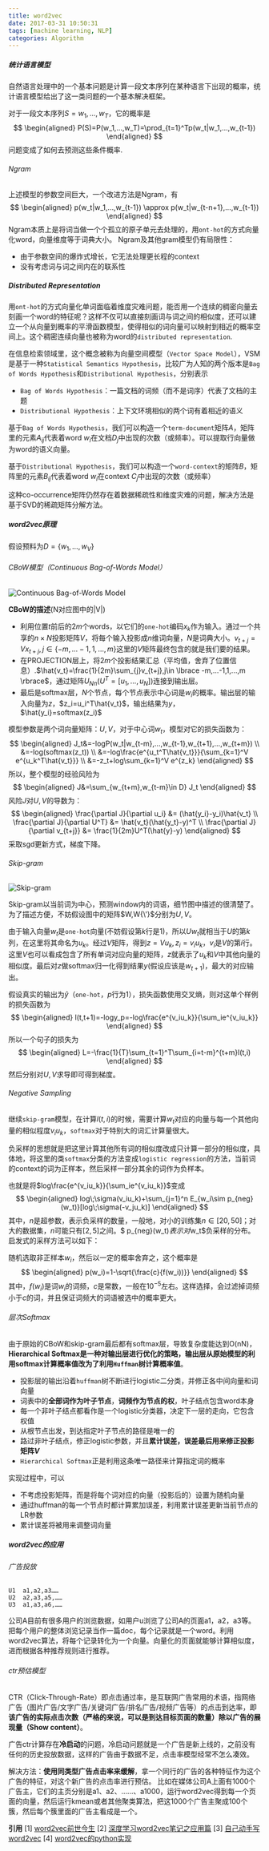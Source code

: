 ```yaml
---
title: word2vec
date: 2017-03-31 10:50:31
tags: [machine learning, NLP]
categories: Algorithm
---
```

##### 统计语言模型
自然语言处理中的一个基本问题是计算一段文本序列在某种语言下出现的概率，统计语言模型给出了这一类问题的一个基本解决框架。

对于一段文本序列$S=w_1,...,w_T$，它的概率是
$$
\begin{aligned}
P(S)=P(w_1,...,w_T)=\prod_{t=1}^Tp(w_t|w_1,...,w_{t-1})
\end{aligned}
$$
问题变成了如何去预测这些条件概率.

###### Ngram
上述模型的参数空间巨大，一个改进方法是Ngram，有
$$
\begin{aligned}
p(w_t|w_1,...,w_{t-1}) \approx p(w_t|w_{t-n+1},...,w_{t-1})
\end{aligned}
$$
Ngram本质上是将词当做一个个孤立的原子单元去处理的，用`ont-hot`的方式向量化word，向量维度等于词典大小。
Ngram及其他gram模型仍有局限性：
- 由于参数空间的爆炸式增长，它无法处理更长程的context
- 没有考虑词与词之间内在的联系性

##### Distributed Representation
用`ont-hot`的方式向量化单词面临着维度灾难问题，能否用一个连续的稠密向量去刻画一个word的特征呢？这样不仅可以直接刻画词与词之间的相似度，还可以建立一个从向量到概率的平滑函数模型，使得相似的词向量可以映射到相近的概率空间上。这个稠密连续向量也被称为word的`distributed representation`.

在信息检索领域里，这个概念被称为向量空间模型（`Vector Space Model`），VSM是基于一种`Statistical Semantics Hypothesis`，比较广为人知的两个版本是`Bag of Words Hypothesis`和`Distributional Hypothesis`，分别表示
- `Bag of Words Hypothesis`：一篇文档的词频（而不是词序）代表了文档的主题
- `Distributional Hypothesis`：上下文环境相似的两个词有着相近的语义

基于`Bag of Words Hypothesis`，我们可以构造一个`term-document`矩阵$A$，矩阵里的元素$A_{ij}$代表着word $w_i$在文档$D_j$中出现的次数（或频率）。可以提取行向量做为word的语义向量。

基于`Distributional Hypothesis`，我们可以构造一个`word-context`的矩阵$B$，矩阵里的元素$B_{ij}$代表着word $w_i$在context $C_j$中出现的次数（或频率）

这种co-occurrence矩阵仍然存在着数据稀疏性和维度灾难的问题，解决方法是基于SVD的稀疏矩阵分解方法。

##### word2vec原理
假设预料为$D=\lbrace w_1,...,w_V \rbrace$
###### CBoW模型（Continuous Bag-of-Words Model）
![Continuous Bag-of-Words Model](http://ww1.sinaimg.cn/large/9bcfe727ly1fe4l3rsmdtj20tm10gtee.jpg)

**CBoW的描述**(N对应图中的|V|)
- 利用位置$t$前后的$2m$个words，以它们的`one-hot`编码$x_k$作为输入。通过一个共享的$n\times N$投影矩阵$V$，将每个输入投影成$n$维词向量，$N$是词典大小。$v_{t+j}=Vx_{t+j},j\in \lbrace -m,...-1,1,...,m \rbrace$这里的$V$矩阵最终包含的就是我们要的结果。
- 在PROJECTION层上，将$2m$个投影结果汇总（平均值，舍弃了位置信息）.$\hat{v_t}=\frac{1}{2m}\sum_{j}v_{t+j},j\in \lbrace -m,...-1,1,...,m \rbrace$，通过矩阵$U_{Nn}(U^T=[u_1,...,u_N])$连接到输出层。
- 最后是softmax层，$N$个节点，每个节点表示中心词是$w_i$的概率。输出层的输入向量为$z$，$z_i=u_i^T\hat{v_t}$，输出结果为$y$，$\hat{y_i}=softmax(z_i)$

模型参数是两个词向量矩阵：$U,V$，对于中心词$w_t$，模型对它的损失函数为：
$$
\begin{aligned}
J_t&=-logP(w_t|w_{t-m},...,w_{t-1},w_{t+1},...,w_{t+m}) \\
 &=-log(softmax(z_t)) \\
 &=-log\frac{e^{u_t^T\hat{v_t}}}{\sum_{k=1}^V e^{u_k^T\hat{v_t}}} \\
 &=-z_t+log\sum_{k=1}^V e^{z_k}
\end{aligned}
$$
所以，整个模型的经验风险为
$$
\begin{aligned}
J&=\sum_{w_{t+m},w_{t-m}\in D} J_t
\end{aligned}
$$
风险$J$对$U,V$的导数为：
$$
\begin{aligned}
\frac{\partial J}{\partial u_i} &= (\hat{y_i}-y_i)\hat{v_t} \\
\frac{\partial J}{\partial U^T} &= \hat{v_t}(\hat{y_t}-y)^T \\
\frac{\partial J}{\partial v_{t+j}} &= \frac{1}{2m}U^T(\hat{y}-y)
\end{aligned}
$$
采取sgd更新方式，梯度下降。



###### Skip-gram
![Skip-gram](http://ww1.sinaimg.cn/mw690/9bcfe727ly1ffjr31ab9aj213q0tt1hg.jpg)

Skip-gram以当前词为中心，预测window内的词语，细节图中描述的很清楚了。为了描述方便，不妨假设图中的矩阵$W,W{\'}$分别为$U,V$。

由于输入向量$w_t$是`one-hot`向量(不妨假设第$k$行是1)，所以$Uw_t$就相当于$U$的第$k$列，在这里将其命名为$u_k$。经过$V$矩阵，得到$z=Vu_k,z_i=v_iu_k$，$v_i$是$V$的第$i$行。这里$V$也可以看成包含了所有单词对应向量的矩阵，$z$就表示了$u_k$和$V$中其他向量的相似度。最后对$z$做softmax归一化得到结果$y$(假设应该是$w_{t+1}$)，最大的对应输出。

假设真实的输出为$\hat{y}$（`one-hot`，$p$行为1），损失函数使用交叉熵，则对这单个样例的损失函数为
$$
\begin{aligned}
l(t,t+1)=-logy_p=-log\frac{e^{v_iu_k}}{\sum_ie^{v_iu_k}}
\end{aligned}
$$
所以一个句子的损失为
$$
\begin{aligned}
L=-\frac{1}{T}\sum_{t=1}^T\sum_{i=t-m}^{t+m}l(t,i)
\end{aligned}
$$
然后分别对$U,V$求导即可得到梯度。

###### Negative Sampling
继续`skip-gram`模型，在计算$l(t,i)$的时候，需要计算$w_t$对应的向量与每一个其他向量的相似程度$v_iu_k$，`softmax`对于特别大的词汇计算量很大。

负采样的思想就是把这里计算其他所有词的相似度改成只计算一部分的相似度，具体地，将这里的类`softmax`分类的方法变成`logistic regression`的方法，当前词的context的词为正样本，然后采样一部分其余的词作为负样本。

也就是将$log\frac{e^{v_iu_k}}{\sum_ie^{v_iu_k}}$变成
$$
\begin{aligned}
log\;\sigma(v_iu_k)+\sum_{j=1}^n E_{w_i\sim p_{neg}(w_t)}[log\;\sigma(-v_ju_k)]
\end{aligned}
$$
其中，$n$是超参数，表示负采样的数量，一般地，对小的训练集$n\in [20,50]$；对大的数据集，$n$可能只有$[2,5]$之间。$ p_{neg}(w_t)$表示对$w_t$负采样的分布。启发式的采样方法可以如下：

随机选取非正样本$w_i$，然后以一定的概率舍弃之，这个概率是
$$
\begin{aligned}
p(w_i)=1-\sqrt{\frac{c}{f(w_i))}}
\end{aligned}
$$
其中，$f(w_i)$是词$w_i$的词频，$c$是常数，一般在$10^{-5}$左右。这样选择，会过滤掉词频小于$c$的词，并且保证词频大的词语被选中的概率更大。

###### 层次Softmax
由于原始的CBoW和skip-gram最后都有softmax层，导致复杂度能达到O(nN)，**Hierarchical Softmax是一种对输出层进行优化的策略，输出层从原始模型的利用softmax计算概率值改为了利用`Huffman`树计算概率值**。

- 投影层的输出沿着`huffman`树不断进行logistic二分类，并修正各中间向量和词向量
- 词表中的**全部词作为叶子节点**，**词频作为节点的权**，叶子结点包含word本身
- 每一个非叶子结点都看作是一个logistic分类器，决定下一层的走向，它包含权值
- 从根节点出发，到达指定叶子节点的路径是唯一的
- 路过非叶子结点，修正logistic参数，并且**累计误差，误差最后用来修正投影矩阵$V$**
- `Hierarchical Softmax`正是利用这条唯一路径来计算指定词的概率

实现过程中，可以
- 不考虑投影矩阵，而是将每个词对应的向量（投影后的）设置为随机向量
- 通过huffman的每一个节点时都计算累加误差，利用累计误差更新当前节点的LR参数
- 累计误差将被用来调整词向量


##### word2vec的应用
###### 广告投放

    U1  a1,a2,a3……
    U2  a2,a3,a5,……
    U3  a1,a3,a6,……

公司A目前有很多用户的浏览数据，如用户u浏览了公司A的页面a1，a2，a3等。把每个用户的整体浏览记录当作一篇doc，每个记录就是一个word。利用word2vec算法，将每个记录转化为一个向量。向量化的页面就能够计算相似度，进而根据各种推荐规则进行推荐。
###### ctr预估模型
CTR（Click-Through-Rate）即点击通过率，是互联网广告常用的术语，指网络广告（图片广告/文字广告/关键词广告/排名广告/视频广告等）的点击到达率，即**该广告的实际点击次数（严格的来说，可以是到达目标页面的数量）除以广告的展现量（Show content）**。

广告ctr计算存在**冷启动**的问题，冷启动问题就是一个广告是新上线的，之前没有任何的历史投放数据，这样的广告由于数据不足，点击率模型经常不怎么凑效。

解决方法：**使用同类型广告点击率来缓解**，拿一个同行的广告的各种特征作为这个广告的特征，对这个新广告的点击率进行预估。
比如在媒体公司A上面有1000个广告主，它们的主页分别是a1、a2、……、a1000，运行word2vec得到每一个页面的向量，然后运行kmean或者其他聚类算法，把这1000个广告主聚成100个簇，然后每个簇里面的广告主看成是一个。

**引用**
[1] [word2vec前世今生](http://www.cnblogs.com/iloveai/p/word2vec.html)
[2] [深度学习word2vec笔记之应用篇](https://www.52ml.net/16951.html)
[3] [自己动手写word2vec](http://blog.csdn.net/u014595019/article/details/51884529)
[4] [word2vec的python实现](https://github.com/multiangle/pyword2vec)


